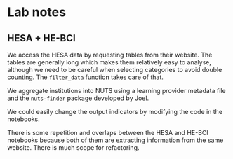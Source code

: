# Lab notes

## HESA + HE-BCI

We access the HESA data by requesting tables from their website. The tables are generally long which makes them relatively easy to analyse, although we need to be careful when selecting categories to avoid double counting. The `filter_data` function takes care of that. 

We aggregate institutions into NUTS using a learning provider metadata file and the `nuts-finder` package developed by Joel. 

We could easily change the output indicators by modifying the code in the notebooks.

There is some repetition and overlaps between the HESA and HE-BCI notebooks because both of them are extracting information from the same website. There is much scope for refactoring.




